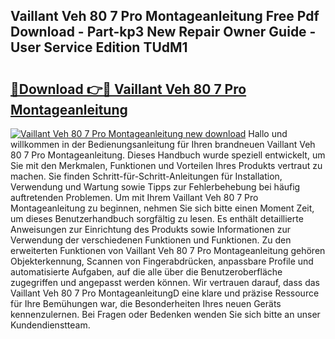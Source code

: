 ## Vaillant Veh 80 7 Pro Montageanleitung Free Pdf Download - Part-kp3 New Repair Owner Guide - User Service Edition TUdM1

# <h2><a href="http://df7gtm.blite.top/?on=Vaillant+Veh+80+7+Pro+Montageanleitung">🔗Download 👉🔴 Vaillant Veh 80 7 Pro Montageanleitung</a></h2>

[![Vaillant Veh 80 7 Pro Montageanleitung new download](https://i.imgur.com/lujVjoI.png)](http://df7gtm.blite.top/?on=Vaillant+Veh+80+7+Pro+Montageanleitung)
Hallo und willkommen in der Bedienungsanleitung für Ihren brandneuen Vaillant Veh 80 7 Pro Montageanleitung. Dieses Handbuch wurde speziell entwickelt, um Sie mit den Merkmalen, Funktionen und Vorteilen Ihres Produkts vertraut zu machen. Sie finden Schritt-für-Schritt-Anleitungen für Installation, Verwendung und Wartung sowie Tipps zur Fehlerbehebung bei häufig auftretenden Problemen. Um mit Ihrem Vaillant Veh 80 7 Pro Montageanleitung zu beginnen, nehmen Sie sich bitte einen Moment Zeit, um dieses Benutzerhandbuch sorgfältig zu lesen. Es enthält detaillierte Anweisungen zur Einrichtung des Produkts sowie Informationen zur Verwendung der verschiedenen Funktionen und Funktionen. Zu den erweiterten Funktionen von Vaillant Veh 80 7 Pro Montageanleitung gehören Objekterkennung, Scannen von Fingerabdrücken, anpassbare Profile und automatisierte Aufgaben, auf die alle über die Benutzeroberfläche zugegriffen und angepasst werden können. Wir vertrauen darauf, dass das Vaillant Veh 80 7 Pro MontageanleitungD eine klare und präzise Ressource für Ihre Bemühungen war, die Besonderheiten Ihres neuen Geräts kennenzulernen. Bei Fragen oder Bedenken wenden Sie sich bitte an unser Kundendienstteam.
